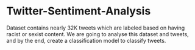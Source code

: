 # Twitter-Sentiment-Analysis
Dataset contains nearly 32K tweets which are labeled based on having racist or sexist content. We are going to analyse this dataset and tweets, and by the end, create a classification model to classify tweets.
